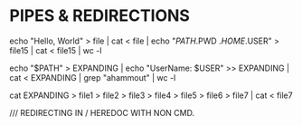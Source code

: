 # PIPES & REDIRECTIONS

echo "Hello, World" > file | cat < file | echo "$PATH .$PWD .$HOME .$USER" > file15 | cat < file15 | wc -l

echo "$PATH" > EXPANDING | echo "UserName: $USER" >> EXPANDING | cat < EXPANDING | grep "ahammout" | wc -l

cat EXPANDING > file1 > file2 > file3 > file4 > file5 > file6 > file7 | cat < file7


/// REDIRECTING IN / HEREDOC WITH NON CMD.
